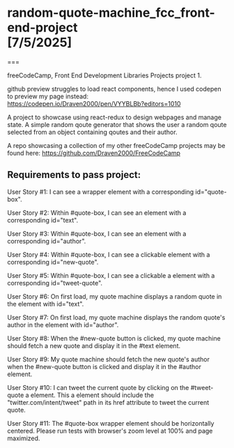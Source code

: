 # random-quote-machine_fcc_front-end-project<br>[7/5/2025]
===

freeCodeCamp, Front End Development Libraries Projects project 1.

github preview struggles to load react components, hence I used codepen to preview my page instead:
https://codepen.io/Draven2000/pen/VYYBLBb?editors=1010

A project to showcase using react-redux to design webpages and manage state. A simple random qoute generator that shows the user a random qoute selected from an object containing qoutes and their author.

A repo showcasing a collection of my other freeCodeCamp projects may be found here:
https://github.com/Draven2000/FreeCodeCamp

Requirements to pass project:
---
User Story #1: I can see a wrapper element with a corresponding id="quote-box".

User Story #2: Within #quote-box, I can see an element with a corresponding id="text".

User Story #3: Within #quote-box, I can see an element with a corresponding id="author".

User Story #4: Within #quote-box, I can see a clickable element with a corresponding id="new-quote".

User Story #5: Within #quote-box, I can see a clickable a element with a corresponding id="tweet-quote".

User Story #6: On first load, my quote machine displays a random quote in the element with id="text".

User Story #7: On first load, my quote machine displays the random quote's author in the element with id="author".

User Story #8: When the #new-quote button is clicked, my quote machine should fetch a new quote and display it in the #text element.

User Story #9: My quote machine should fetch the new quote's author when the #new-quote button is clicked and display it in the #author element.

User Story #10: I can tweet the current quote by clicking on the #tweet-quote a element. This a element should include the "twitter.com/intent/tweet" path in its href attribute to tweet the current quote.

User Story #11: The #quote-box wrapper element should be horizontally centered. Please run tests with browser's zoom level at 100% and page maximized.
